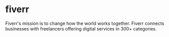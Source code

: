 # fiverr
Fiverr's mission is to change how the world works together. Fiverr connects businesses with freelancers offering digital services in 300+ categories.

